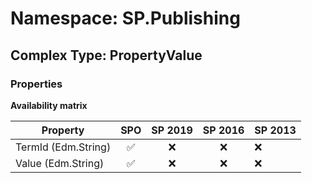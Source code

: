# Namespace: SP.Publishing

## Complex Type: PropertyValue

### Properties

**Availability matrix**

Property | SPO | SP 2019 | SP 2016 | SP 2013
----------|:---:|:-------:|:-------:|:-------
TermId (Edm.String) | ✅ | ❌ | ❌ | ❌
Value (Edm.String) | ✅ | ❌ | ❌ | ❌
